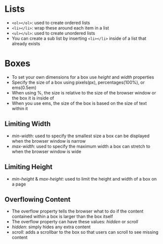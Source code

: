 # Lists

- `<ol></ol>`: used to create ordered lists
- `<li></li>`: wrap these around each item in a list
- `<ul></ul>`: used to create unordered lists
- You can create a sub list by inserting `<li></li>` inside of a list that already exists

# Boxes

- To set your own dimensions for a box use *height* and *width* properties
- Specify the size of a box using pixels(px), percentages(100%), or ems(0.5em)
- When using %, the size is relative to the size of the browser window or the box it is inside of
- When you use ems, the size of the box is based on the size of text within it

## Limiting Width ##

- *min-width*: used to specify the smallest size a box can be displayed when the browser window is narrow
- *max-width*: used to specify the maximum width a box can stretch to when the browser window is wide

## Limiting Height ##

- *min-height* & *max-height*: used to limit the height and width of a box on a page

## Overflowing Content ##

- The overflow property tells the browser what to do if the content contained within a box is larger than the box itself
- The overflow property can have these values: *hidden* or *scroll*
- *hidden*: simply hides any extra content
- *scroll*: adds a scrollbar to the box so that users can scroll to see missing content

